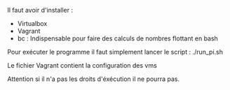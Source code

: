 Il faut avoir d'installer :  
- Virtualbox
- Vagrant
- bc : Indispensable pour faire des calculs de nombres flottant en bash


Pour exécuter le programme il faut simplement lancer le script : ./run_pi.sh

Le fichier Vagrant contient la configuration des vms

Attention si il n'a pas les droits d'éxécution il ne pourra pas.
